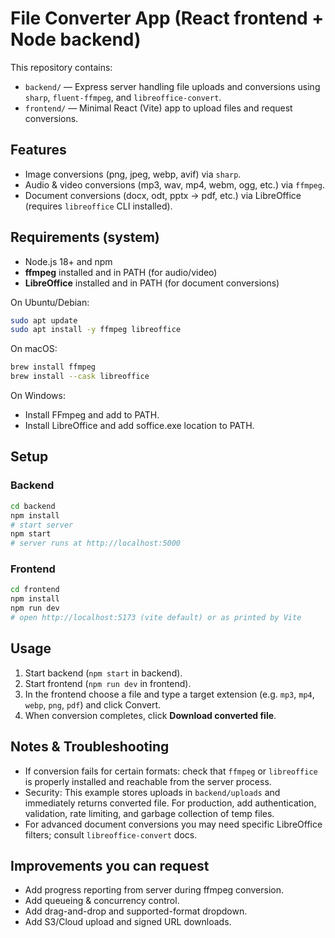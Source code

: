 # File Converter App (React frontend + Node backend)

This repository contains:
- `backend/` — Express server handling file uploads and conversions using `sharp`, `fluent-ffmpeg`, and `libreoffice-convert`.
- `frontend/` — Minimal React (Vite) app to upload files and request conversions.

## Features
- Image conversions (png, jpeg, webp, avif) via `sharp`.
- Audio & video conversions (mp3, wav, mp4, webm, ogg, etc.) via `ffmpeg`.
- Document conversions (docx, odt, pptx -> pdf, etc.) via LibreOffice (requires `libreoffice` CLI installed).

## Requirements (system)
- Node.js 18+ and npm
- **ffmpeg** installed and in PATH (for audio/video)
- **LibreOffice** installed and in PATH (for document conversions)

On Ubuntu/Debian:
```bash
sudo apt update
sudo apt install -y ffmpeg libreoffice
```

On macOS:
```bash
brew install ffmpeg
brew install --cask libreoffice
```

On Windows:
- Install FFmpeg and add to PATH.
- Install LibreOffice and add soffice.exe location to PATH.

## Setup

### Backend
```bash
cd backend
npm install
# start server
npm start
# server runs at http://localhost:5000
```

### Frontend
```bash
cd frontend
npm install
npm run dev
# open http://localhost:5173 (vite default) or as printed by Vite
```

## Usage
1. Start backend (`npm start` in backend).
2. Start frontend (`npm run dev` in frontend).
3. In the frontend choose a file and type a target extension (e.g. `mp3`, `mp4`, `webp`, `png`, `pdf`) and click Convert.
4. When conversion completes, click **Download converted file**.

## Notes & Troubleshooting
- If conversion fails for certain formats: check that `ffmpeg` or `libreoffice` is properly installed and reachable from the server process.
- Security: This example stores uploads in `backend/uploads` and immediately returns converted file. For production, add authentication, validation, rate limiting, and garbage collection of temp files.
- For advanced document conversions you may need specific LibreOffice filters; consult `libreoffice-convert` docs.

## Improvements you can request
- Add progress reporting from server during ffmpeg conversion.
- Add queueing & concurrency control.
- Add drag-and-drop and supported-format dropdown.
- Add S3/Cloud upload and signed URL downloads.